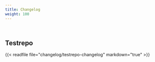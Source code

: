 ```yaml
---
title: Changelog
weight: 100
---
```


<br>

## Testrepo
{{< readfile file="changelog/testrepo-changelog" markdown="true" >}}
